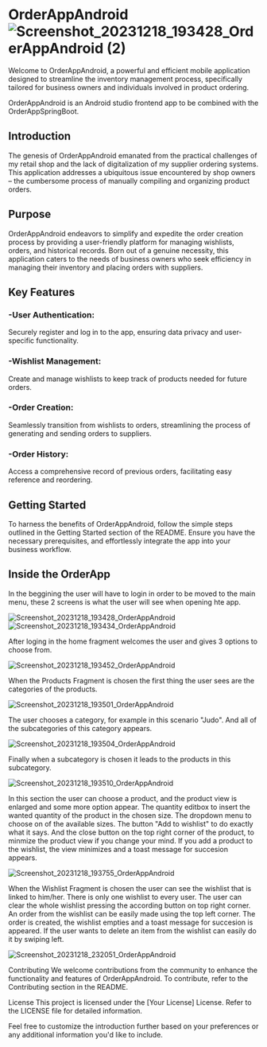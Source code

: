 # OrderAppAndroid ![Screenshot_20231218_193428_OrderAppAndroid (2)](https://github.com/gkaparos7/OrderAppAndroid/assets/122390421/a97bfe7c-0906-4ef3-a5db-d87796059289)
Welcome to OrderAppAndroid, a powerful and efficient mobile application designed to streamline the inventory management process, specifically tailored for business owners and individuals involved in product ordering. 

OrderAppAndroid is an Android studio frontend app to be combined with the OrderAppSpringBoot.

## Introduction
The genesis of OrderAppAndroid emanated from the practical challenges of my retail shop and the lack of digitalization of my supplier ordering systems. This application addresses a ubiquitous issue encountered by shop owners – the cumbersome process of manually compiling and organizing product orders.

## Purpose
OrderAppAndroid endeavors to simplify and expedite the order creation process by providing a user-friendly platform for managing wishlists, orders, and historical records. Born out of a genuine necessity, this application caters to the needs of business owners who seek efficiency in managing their inventory and placing orders with suppliers.

## Key Features
### -User Authentication: 
Securely register and log in to the app, ensuring data privacy and user-specific functionality.

### -Wishlist Management: 
Create and manage wishlists to keep track of products needed for future orders.

### -Order Creation: 
Seamlessly transition from wishlists to orders, streamlining the process of generating and sending orders to suppliers.

### -Order History:
Access a comprehensive record of previous orders, facilitating easy reference and reordering.

## Getting Started
To harness the benefits of OrderAppAndroid, follow the simple steps outlined in the Getting Started section of the README. Ensure you have the necessary prerequisites, and effortlessly integrate the app into your business workflow.

## Inside the OrderApp
In the beggining the user will have to login in order to be moved to the main menu, these 2 screens is what the user will see when opening hte app.

![Screenshot_20231218_193428_OrderAppAndroid](https://github.com/gkaparos7/OrderAppAndroid/assets/122390421/0a4f2a76-7a2b-4343-80bd-e0a7afd67ccf)
![Screenshot_20231218_193434_OrderAppAndroid](https://github.com/gkaparos7/OrderAppAndroid/assets/122390421/e4f5c6e8-30a7-4b1c-a077-f0d75abaebf4)

After loging in the home fragment welcomes the user and gives 3 options to choose from.

![Screenshot_20231218_193452_OrderAppAndroid](https://github.com/gkaparos7/OrderAppAndroid/assets/122390421/91603dab-44ad-49bd-9140-f50681f4ae37)

When the Products Fragment is chosen the first thing the user sees are the categories of the products.

![Screenshot_20231218_193501_OrderAppAndroid](https://github.com/gkaparos7/OrderAppAndroid/assets/122390421/2f41fd59-632a-4e4e-b6e8-c4bda8a9626c)

The user chooses a category, for example in this scenario "Judo". And all of the subcategories of this category appears.

![Screenshot_20231218_193504_OrderAppAndroid](https://github.com/gkaparos7/OrderAppAndroid/assets/122390421/f6f031e1-fcf6-44d3-bdeb-8edce1fb84e3)

Finally when a subcategory is chosen it leads to the products in this subcategory.

![Screenshot_20231218_193510_OrderAppAndroid](https://github.com/gkaparos7/OrderAppAndroid/assets/122390421/cd7bf1b2-90a0-43a8-a887-cfdeddadc648)

In this section the user can choose a product, and the product view is enlarged and some more option appear.
The quantity editbox to insert the wanted quantity of the product in the chosen size.
The dropdown menu to choose on of the available sizes.
The button "Add to wishlist" to do exactly what it says.
And the close button on the top right corner of the product, to minmize the product view if you change your mind.
If you add a product to the wishlist, the view minimizes and a toast message for succesion appears.

![Screenshot_20231218_193755_OrderAppAndroid](https://github.com/gkaparos7/OrderAppAndroid/assets/122390421/fe65480b-3991-4885-86b9-a4b22ab6cf00)

When the Wishlist Fragment is chosen the user can see the wishlist that is linked to him/her. 
There is only one wishlist to every user.
The user can clear the whole wishlist pressing the according button on top right corner.
An order from the wishlist can be easily made using the top left corner. The order is created, the wishlist empties and a toast message for succesion is appeared.
If the user wants to delete an item from the wishlist can easily do it by swiping left.

![Screenshot_20231218_232051_OrderAppAndroid](https://github.com/gkaparos7/OrderAppAndroid/assets/122390421/003986fe-9d4c-4c9f-80ac-b59f3ef1c62d)





Contributing
We welcome contributions from the community to enhance the functionality and features of OrderAppAndroid. To contribute, refer to the Contributing section in the README.

License
This project is licensed under the [Your License] License. Refer to the LICENSE file for detailed information.

Feel free to customize the introduction further based on your preferences or any additional information you'd like to include.
